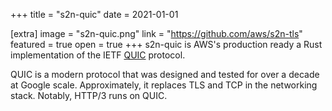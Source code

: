 +++
title = "s2n-quic"
date = 2021-01-01

[extra]
image = "s2n-quic.png"
link = "https://github.com/aws/s2n-tls"
featured = true
open = true
+++
s2n-quic is AWS's production ready a Rust implementation of the IETF [QUIC](https://quicwg.org/) protocol.

QUIC is a modern protocol that was designed and tested for over a decade at Google scale. Approximately, it
replaces TLS and TCP in the networking stack.
Notably, HTTP/3 runs on QUIC.
